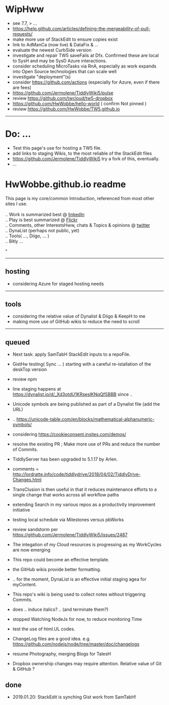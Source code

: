 # WipHww

* see 7.7, > ...
* https://help.github.com/articles/defining-the-mergeability-of-pull-requests/
* make more use of StackEdit to ensure copies exist
* link to AdManCa (now live) & DataFix & ...
* evaluate the newest CurbSide version
* investigate and repair TW5 saveFails at Dfx. Confirmed these are local to SysH and may be SysD Azure interactions.
* consider scheduling MicroTasks via RnA, especially as work expands into Open Source technologies that can scale well
* investigate "deployment"(s)
* consider https://github.com/actions (especially for Azure, even if there are fees)
* https://github.com/Jermolene/TiddlyWiki5/pulse
* review https://github.com/twcloud/tw5-dropbox
* https://github.com/HwWobbe/hello-world ( confirm Not pinned )
* review https://github.com/HwWobbe/TW5.github.io

<hr>

# Do: ...
* Test this page's use for hosting a TW5 file.
* add links to staging Wikis, to the most reliable of the StackEdit files
* https://github.com/Jermolene/TiddlyWiki5 try a fork of this, eventually.
* ...

# HwWobbe.github.io readme
This page is my core/common Introduction, referenced from most other sites I use.<br>
<br> .. Work is summarized best @ <a href="https://www.linkedin.com/in/hans-wobbe-37634a/">linkedIn</a>
<br> .. Play is best summarized @ <a href="https://www.flickr.com/people/hwo/">Flickr</a>
<br> .. Comments, other InterestsHww, chats & Topics & opinions @ <a href="https://twitter.com/HansWobbe">twitter</a>
<br> .. DynaList (perhaps not public, yet)
<br> .. Tools( ..., Diigo, ... )
<br> .. Bitly ...

^


<hr>

## hosting
* considering Azure for staged hosting needs

<hr>

## tools
* considering the relative value of Dynalist & Diigo & KeepH to me
* making more use of GitHub wikis to reduce the need to scroll

<hr>

## queued
* Next task: apply SamTabH StackEdit inputs to a repoFile.
* GistHw testing( Sync ... ) starting with a careful re-istallation of the deskTop version
* review npm

* line staging happens at https://dynalist.io/d/_Xd3otdU1KRsesIKNqQfSBBB since ..
* Unicode symbols are being published as part of a Dynalist file (add the URL)
* .. https://unicode-table.com/en/blocks/mathematical-alphanumeric-symbols/

* considering https://cookieconsent.insites.com/demos/

* resolve the existing PR ; Make more use of PRs and reduce the number of Commits.
* TiddlyServer has been upgraded to 5.1.17 by Arlen.
* comments = http://lordratte.info/code/tiddlydrive/2018/04/02/TiddlyDrive-Changes.html
* TransClusion is then useful in that it reduces maintenance efforts to a single change that works across all workflow paths
* extending Search in my various repos as a productivity improvement initiative
* testing local schedule via Milestones versus pbWorks
* review sandstorm per https://github.com/Jermolene/TiddlyWiki5/issues/2487
* The integation of my Cloud resources is progressing as my WorkCycles are now emerging
* This repo could become an effective template.
* the GitHub wikis provide better formatting.
* .. for the moment, DynaList is an effective initial staging agea for myContent.
* This repo's wiki is being used to collect notes without triggering Commits.
* does .. induce italics? .. (and terminate them?)
* stopped Watching NodeJs for now, to reduce monitoring Time
* test the use of html.UL codes.
* ChangeLog files are a good idea.  e.g. https://github.com/nodejs/node/tree/master/doc/changelogs
* resume Photography, merging Blogs for TalesH
* Dropbox ownership changes may require attention.  Relative value of Git & GitHub ?

## done
* 2019.01.20: StackEdit is synching Gist work from SamTabH!
